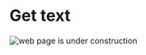 # Get text

![web page is under construction](https://docimages.blob.core.chinacloudapi.cn/images/commingsoon20210514.jpg)
